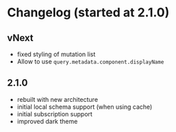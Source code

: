 # Changelog (started at 2.1.0)

## vNext

* fixed styling of mutation list
* Allow to use `query.metadata.component.displayName`

## 2.1.0

* rebuilt with new architecture
* initial local schema support (when using cache)
* initial subscription support
* improved dark theme
